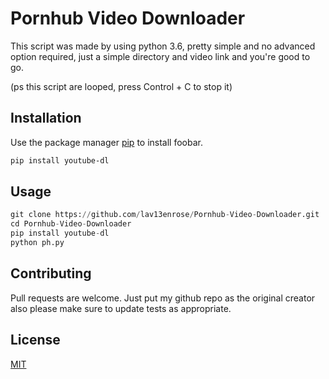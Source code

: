 # Pornhub Video Downloader

This script was made by using python 3.6, pretty simple and no advanced option required, just a simple directory and video link and you're good to go.

(ps this script are looped, press Control + C to stop it)

## Installation

Use the package manager [pip](https://pip.pypa.io/en/stable/) to install foobar.

```bash
pip install youtube-dl
```

## Usage

```python
git clone https://github.com/lav13enrose/Pornhub-Video-Downloader.git
cd Pornhub-Video-Downloader
pip install youtube-dl 
python ph.py
```

## Contributing
Pull requests are welcome.
Just put my github repo as the original creator also please make sure to update tests as appropriate.

## License
[MIT](https://choosealicense.com/licenses/mit/)
